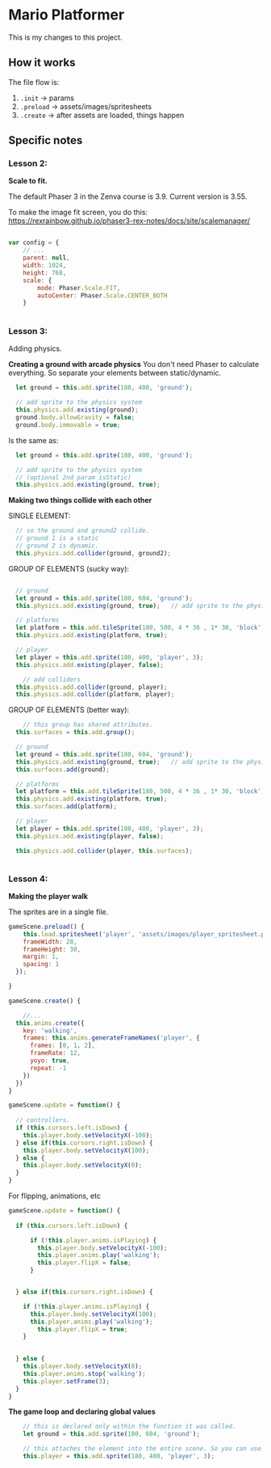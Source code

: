 # Mario Platformer


This is my changes to this project.


## How it works

The file flow is:

1. `.init` -> params
2. `.preload` -> assets/images/spritesheets
3. `.create`  -> after assets are loaded, things happen


## Specific notes

### Lesson 2:

**Scale to fit.**

The default Phaser 3 in the Zenva course is 3.9.
Current version is 3.55. 

To make the image fit screen, you do this:
https://rexrainbow.github.io/phaser3-rex-notes/docs/site/scalemanager/

```js

var config = {
    // ...
    parent: null,
    width: 1024,
    height: 768,
    scale: {
        mode: Phaser.Scale.FIT,
        autoCenter: Phaser.Scale.CENTER_BOTH
    }
    

```


### Lesson 3: 

Adding physics. 


**Creating a ground with arcade physics**
You don't need Phaser to calculate everything. 
So separate your elements between static/dynamic.


```js
  let ground = this.add.sprite(180, 400, 'ground');

  // add sprite to the physics system
  this.physics.add.existing(ground);
  ground.body.allowGravity = false;
  ground.body.immovable = true;
```

Is the same as:

```js
  let ground = this.add.sprite(180, 400, 'ground');

  // add sprite to the physics system 
  // (optional 2nd param isStatic)
  this.physics.add.existing(ground, true);
```

**Making two things collide with each other**

SINGLE ELEMENT:
```js
  // so the ground and ground2 collide.
  // ground 1 is a static 
  // ground 2 is dynamic.  
  this.physics.add.collider(ground, ground2);

```

GROUP OF ELEMENTS (sucky way):
```js

  // ground
  let ground = this.add.sprite(180, 604, 'ground');
  this.physics.add.existing(ground, true);   // add sprite to the physics system

  // platforms
  let platform = this.add.tileSprite(180, 500, 4 * 36 , 1* 30, 'block');
  this.physics.add.existing(platform, true); 

  // player 
  let player = this.add.sprite(180, 400, 'player', 3);
  this.physics.add.existing(player, false); 

    // add colliders
  this.physics.add.collider(ground, player);
  this.physics.add.collider(platform, player);
```

GROUP OF ELEMENTS (better way):
```js
    // this group has shared attributes. 
  this.surfaces = this.add.group();

  // ground
  let ground = this.add.sprite(180, 604, 'ground');
  this.physics.add.existing(ground, true);   // add sprite to the physics system
  this.surfaces.add(ground);

  // platforms
  let platform = this.add.tileSprite(180, 500, 4 * 36 , 1* 30, 'block');
  this.physics.add.existing(platform, true); 
  this.surfaces.add(platform);

  // player 
  let player = this.add.sprite(180, 400, 'player', 3);
  this.physics.add.existing(player, false); 

  this.physics.add.collider(player, this.surfaces);



```

### Lesson 4: 

**Making the player walk**

The sprites are in a single file.

```js
gameScene.preload() {
    this.load.spritesheet('player', 'assets/images/player_spritesheet.png', {
    frameWidth: 28,
    frameHeight: 30,
    margin: 1,
    spacing: 1
  });

}

gameScene.create() {

    //...
  this.anims.create({
    key: 'walking',
    frames: this.anims.generateFrameNames('player', {
      frames: [0, 1, 2],
      frameRate: 12,
      yoyo: true,
      repeat: -1
    })
  })
}

gameScene.update = function() {
  
  // controllers. 
  if (this.cursors.left.isDown) {
    this.player.body.setVelocityX(-100);
  } else if(this.cursors.right.isDown) {
    this.player.body.setVelocityX(100);
  } else {
    this.player.body.setVelocityX(0);
  }
}

```

For flipping, animations, etc
```js
gameScene.update = function() {
  
  if (this.cursors.left.isDown) {

      if (!this.player.anims.isPlaying) {
        this.player.body.setVelocityX(-100);
        this.player.anims.play('walking');
        this.player.flipX = false;
      }


  } else if(this.cursors.right.isDown) {

    if (!this.player.anims.isPlaying) {
      this.player.body.setVelocityX(100);
      this.player.anims.play('walking');
        this.player.flipX = true;
    }

    
  } else {
    this.player.body.setVelocityX(0);
    this.player.anims.stop('walking');
    this.player.setFrame(3);
  }
}
```

**The game loop and declaring global values**

```js
    // this is declared only within the function it was called.
    let ground = this.add.sprite(180, 604, 'ground'); 

    // this attaches the element into the entire scene. So you can use it in many places.
    this.player = this.add.sprite(180, 400, 'player', 3);

```